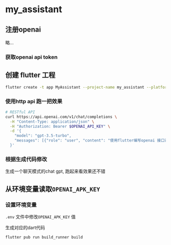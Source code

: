 # my_assistant

## 注册openai

略...

### 获取openai api token

## 创建 flutter 工程
```sh
flutter create -t app MyAssistant --project-name my_assistant --platforms android,ios,windows,linux,macos,web
```

### 使用http api 跑一把效果
```sh
# RESTful API 
curl https://api.openai.com/v1/chat/completions \       
  -H "Content-Type: application/json" \     
  -H "Authorization: Bearer $OPENAI_API_KEY" \
  -d '{
    "model": "gpt-3.5-turbo",
    "messages": [{"role": "user", "content": "使用flutter编写openai 接口调用"}]
  }'
```

### 根据生成代码修改
生成一个聊天模式的chat gpt, 跑起来看效果还不错


## 从环境变量读取`OPENAI_APK_KEY`

### 设置环境变量
`.env` 文件中修改`OPENAI_APK_KEY` 值

生成对应的dart代码
```sh
flutter pub run build_runner build
```
